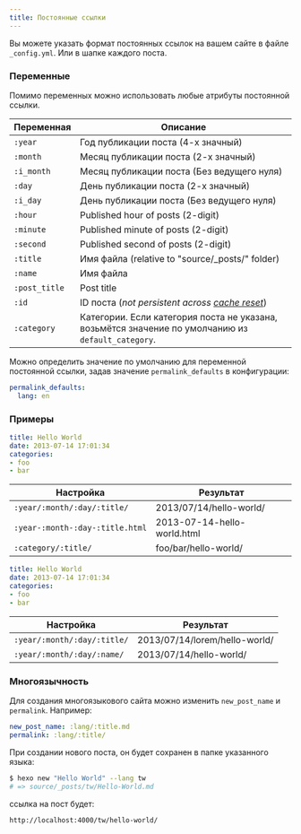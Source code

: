 ```yaml
---
title: Постоянные ссылки
---
```

Вы можете указать формат постоянных ссылок на вашем сайте в файле `_config.yml`. Или в шапке каждого поста.

### Переменные

Помимо переменных можно использовать любые атрибуты постоянной ссылки.

Переменная | Описание
--- | ---
`:year` | Год публикации поста (4-х значный)
`:month` | Месяц публикации поста (2-х значный)
`:i_month` | Месяц публикации поста (Без ведущего нуля)
`:day` | День публикации поста (2-х значный)
`:i_day` | День публикации поста (Без ведущего нуля)
`:hour` | Published hour of posts (2-digit)
`:minute` | Published minute of posts (2-digit)
`:second` | Published second of posts (2-digit)
`:title` | Имя файла (relative to "source/_posts/" folder)
`:name` | Имя файла
`:post_title` | Post title
`:id` | ID поста (_not persistent across [cache reset](/ru/docs/commands#clean)_)
`:category` | Категории. Если категория поста не указана, возьмётся значение по умолчанию из `default_category`.

Можно определить значение по умолчанию для переменной постоянной ссылки, задав значение `permalink_defaults` в конфигурации:

``` yaml
permalink_defaults:
  lang: en
```

### Примеры

``` yaml source/_posts/hello-world.md
title: Hello World
date: 2013-07-14 17:01:34
categories:
- foo
- bar
```

Настройка | Результат
--- | ---
`:year/:month/:day/:title/` | 2013/07/14/hello-world/
`:year-:month-:day-:title.html` | 2013-07-14-hello-world.html
`:category/:title/` | foo/bar/hello-world/

``` yaml source/_posts/lorem/hello-world.md
title: Hello World
date: 2013-07-14 17:01:34
categories:
- foo
- bar
```

Настройка | Результат
--- | ---
`:year/:month/:day/:title/` | 2013/07/14/lorem/hello-world/
`:year/:month/:day/:name/` | 2013/07/14/hello-world/

### Многоязычность

Для создания многоязыкового сайта можно изменить `new_post_name` и `permalink`. Например:

``` yaml
new_post_name: :lang/:title.md
permalink: :lang/:title/
```

При создании нового поста, он будет сохранен в папке указанного языка:

``` bash
$ hexo new "Hello World" --lang tw
# => source/_posts/tw/Hello-World.md
```

ссылка на пост будет:

``` plain
http://localhost:4000/tw/hello-world/
```
